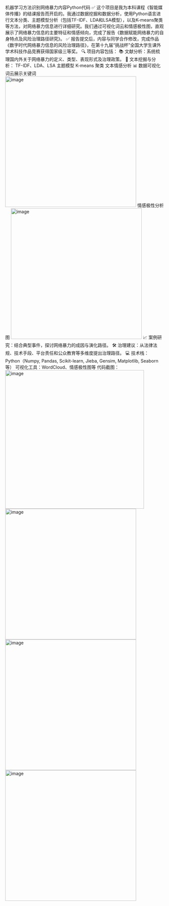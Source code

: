 机器学习方法识别网络暴力内容Python代码
✅ 这个项目是我为本科课程《智能媒体传播》的结课报告而开启的。我通过数据挖掘和数据分析，使用Python语言进行文本分类、主题模型分析（包括TF-IDF、LDA和LSA模型），以及K-means聚类等方法，对网络暴力信息进行详细研究。我们通过可视化词云和情感极性图，直观展示了网络暴力信息的主要特征和情感倾向，完成了报告《数据赋能网络暴力的自身特点及风险治理路径研究》。
✅ 报告提交后，内容与同学合作修改，完成作品《数字时代网络暴力信息的风险治理路径》，在第十九届“挑战杯”全国大学生课外学术科技作品竞赛获得国家级三等奖。
🔍 项目内容包括：
📚 文献分析：系统梳理国内外关于网络暴力的定义、类型、表现形式及治理政策。
🧠 文本挖掘与分析：
  TF-IDF、LDA、LSA 主题模型
  K-means 聚类
  文本情感分析
📊 数据可视化
  词云展示关键词
  <img width="416" alt="image" src="https://github.com/user-attachments/assets/db646098-2cd2-4657-88ef-e6f2361c1fcd" />
  情感极性分析图
  <img width="416" alt="image" src="https://github.com/user-attachments/assets/b4b472f7-bac4-4d69-9e57-65738219a736" />
📈 案例研究：结合典型事件，探讨网络暴力的成因与演化路径。
🛠 治理建议：从法律法规、技术手段、平台责任和公众教育等多维度提出治理路径。
💻 技术栈：
  Python（Numpy, Pandas, Scikit-learn, Jieba, Gensim, Matplotlib, Seaborn 等）
  可视化工具：WordCloud、情感极性图等
代码截图：
<img width="441" alt="image" src="https://github.com/user-attachments/assets/76041fe0-6902-4a91-acac-92edeac104e4" />
<img width="416" alt="image" src="https://github.com/user-attachments/assets/dc52762a-953b-4ec3-825d-8d5146b3e54e" />
<img width="416" alt="image" src="https://github.com/user-attachments/assets/ed04a3c0-50ff-4eb1-866b-d6ac8110d2ac" />
<img width="416" alt="image" src="https://github.com/user-attachments/assets/32e65be5-441f-4a32-b3f9-dbf752b00318" />
